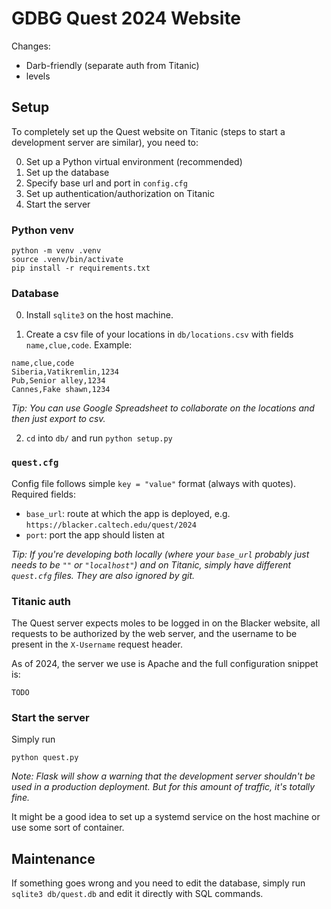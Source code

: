 # GDBG Quest 2024 Website 

Changes:

* Darb-friendly (separate auth from Titanic)
* levels

## Setup

To completely set up the Quest website on Titanic (steps to start a development server are similar), you need to:

0. Set up a Python virtual environment (recommended)
1. Set up the database
2. Specify base url and port in `config.cfg`
3. Set up authentication/authorization on Titanic
4. Start the server

### Python venv

```
python -m venv .venv
source .venv/bin/activate
pip install -r requirements.txt
```

### Database

0. Install `sqlite3` on the host machine. 

1. Create a csv file of your locations in `db/locations.csv` with fields `name,clue,code`. Example:

```
name,clue,code
Siberia,Vatikremlin,1234
Pub,Senior alley,1234
Cannes,Fake shawn,1234
```
*Tip: You can use Google Spreadsheet to collaborate on the locations and then just export to csv.*

2. `cd` into `db/` and run `python setup.py`

### `quest.cfg`

Config file follows simple `key = "value"` format (always with quotes). Required fields:

* `base_url`: route at which the app is deployed, e.g. `https://blacker.caltech.edu/quest/2024`
* `port`: port the app should listen at

*Tip: If you're developing both locally (where your `base_url` probably just needs to be `""` or `"localhost"`) and on Titanic, simply have different `quest.cfg` files. They are also ignored by git.*

### Titanic auth

The Quest server expects moles to be logged in on the Blacker website, all requests to be authorized by the web server, and the username to be present in the `X-Username` request header.

As of 2024, the server we use is Apache and the full configuration snippet is:

```
TODO
```

### Start the server

Simply run

```
python quest.py
```
*Note: Flask will show a warning that the development server shouldn't be used in a production deployment. But for this amount of traffic, it's totally fine.*

It might be a good idea to set up a systemd service on the host machine or use some sort of container.

## Maintenance

If something goes wrong and you need to edit the database, simply run `sqlite3 db/quest.db` and edit it directly with SQL commands.